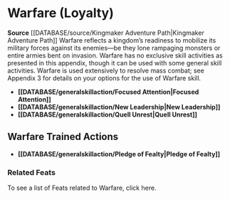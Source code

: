 ﻿---
id: '32'
name: Warfare
rarity: Common
skill:
- Warfare
source: '[[DATABASE/source/Kingmaker Adventure Path|Kingmaker Adventure Path]]'
type: Skill

---
# Warfare (Loyalty)

**Source** [[DATABASE/source/Kingmaker Adventure Path|Kingmaker Adventure Path]]
Warfare reflects a kingdom’s readiness to mobilize its military forces against its enemies—be they lone rampaging monsters or entire armies bent on invasion. Warfare has no exclusive skill activities as presented in this appendix, though it can be used with some general skill activities. Warfare is used extensively to resolve mass combat; see Appendix 3 for details on your options for the use of Warfare skill.

* **[[DATABASE/generalskillaction/Focused Attention|Focused Attention]]**
* **[[DATABASE/generalskillaction/New Leadership|New Leadership]]**
* **[[DATABASE/generalskillaction/Quell Unrest|Quell Unrest]]**

## Warfare Trained Actions

* **[[DATABASE/generalskillaction/Pledge of Fealty|Pledge of Fealty]]**

### Related Feats

To see a list of Feats related to Warfare, click here.